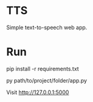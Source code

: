 # TTS

Simple text-to-speech web app.

# Run

pip install -r requirements.txt

py path/to/project/folder/app.py

Visit http://127.0.0.1:5000

